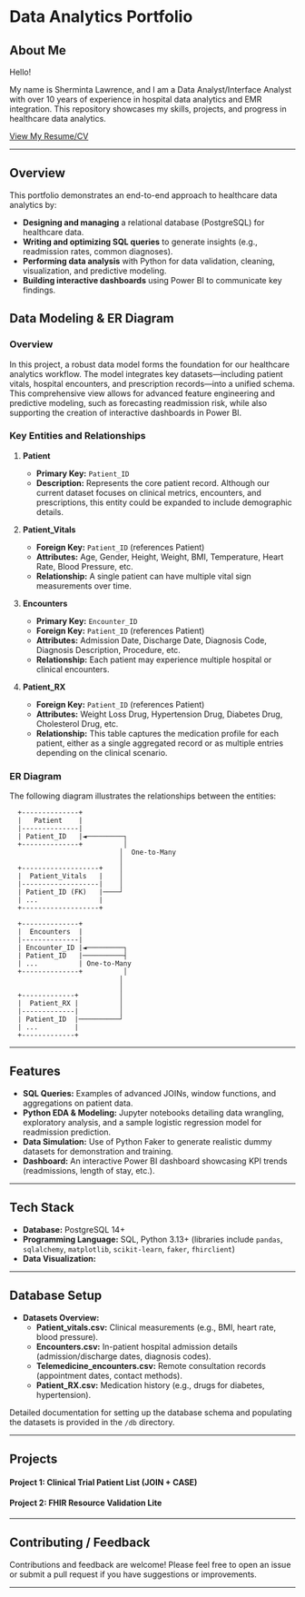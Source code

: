 # Data Analytics Portfolio

## About Me

Hello!

My name is Sherminta Lawrence, and I am a Data Analyst/Interface Analyst with over 10 years of experience in hospital data analytics and EMR integration. This repository showcases my skills, projects, and progress in healthcare data analytics.

[View My Resume/CV](#)

---

## Overview

This portfolio demonstrates an end-to-end approach to healthcare data analytics by:
- **Designing and managing** a relational database (PostgreSQL) for healthcare data.
- **Writing and optimizing SQL queries** to generate insights (e.g., readmission rates, common diagnoses).
- **Performing data analysis** with Python for data validation, cleaning, visualization, and predictive modeling.
- **Building interactive dashboards** using Power BI to communicate key findings.
## Data Modeling & ER Diagram



### Overview

In this project, a robust data model forms the foundation for our healthcare analytics workflow. The model integrates key datasets—including patient vitals, hospital encounters, and prescription records—into a unified schema. This comprehensive view allows for advanced feature engineering and predictive modeling, such as forecasting readmission risk, while also supporting the creation of interactive dashboards in Power BI.

### Key Entities and Relationships

1. **Patient**
   - **Primary Key:** `Patient_ID`
   - **Description:** Represents the core patient record. Although our current dataset focuses on clinical metrics, encounters, and prescriptions, this entity could be expanded to include demographic details.

2. **Patient_Vitals**
   - **Foreign Key:** `Patient_ID` (references Patient)
   - **Attributes:** Age, Gender, Height, Weight, BMI, Temperature, Heart Rate, Blood Pressure, etc.
   - **Relationship:** A single patient can have multiple vital sign measurements over time.

3. **Encounters**
   - **Primary Key:** `Encounter_ID`
   - **Foreign Key:** `Patient_ID` (references Patient)
   - **Attributes:** Admission Date, Discharge Date, Diagnosis Code, Diagnosis Description, Procedure, etc.
   - **Relationship:** Each patient may experience multiple hospital or clinical encounters.

4. **Patient_RX**
   - **Foreign Key:** `Patient_ID` (references Patient)
   - **Attributes:** Weight Loss Drug, Hypertension Drug, Diabetes Drug, Cholesterol Drug, etc.
   - **Relationship:** This table captures the medication profile for each patient, either as a single aggregated record or as multiple entries depending on the clinical scenario.

### ER Diagram

The following diagram illustrates the relationships between the entities:

      +--------------+
      |   Patient    |
      |--------------|
      | Patient_ID   |◄─────────┐
      +--------------+          │
                               │  One-to-Many
                               │
      +-------------------+    │
      |  Patient_Vitals   |    │
      |-------------------|    │
      | Patient_ID (FK)   |────┘
      | ...               |
      +-------------------+

      +--------------+
      |  Encounters  |
      |--------------|
      | Encounter_ID |◄─────────┐
      | Patient_ID   |──────────┤
      | ...          | One-to-Many
      +--------------+          │
                               │
                               │
      +-------------+          │
      |  Patient_RX |          │
      |-------------|          │
      | Patient_ID  |──────────┘
      | ...         |
      +-------------+



---

## Features

- **SQL Queries:** Examples of advanced JOINs, window functions, and aggregations on patient data.
- **Python EDA & Modeling:** Jupyter notebooks detailing data wrangling, exploratory analysis, and a sample logistic regression model for readmission prediction.
- **Data Simulation:** Use of Python Faker to generate realistic dummy datasets for demonstration and training.
- **Dashboard:** An interactive Power BI dashboard showcasing KPI trends (readmissions, length of stay, etc.).

---

## Tech Stack

- **Database:** PostgreSQL 14+  
- **Programming Language:** SQL, Python 3.13+ (libraries include `pandas`, `sqlalchemy`, `matplotlib`, `scikit-learn`, `faker`, `fhirclient`)
- **Data Visualization:** 

---

## Database Setup

- **Datasets Overview:**  
  - **Patient_vitals.csv:** Clinical measurements (e.g., BMI, heart rate, blood pressure).  
  - **Encounters.csv:** In-patient hospital admission details (admission/discharge dates, diagnosis codes).  
  - **Telemedicine_encounters.csv:** Remote consultation records (appointment dates, contact methods).  
  - **Patient_RX.csv:** Medication history (e.g., drugs for diabetes, hypertension).

Detailed documentation for setting up the database schema and populating the datasets is provided in the `/db` directory.

---

## Projects

#### Project 1: Clinical Trial Patient List (JOIN + CASE) 

#### Project 2: FHIR Resource Validation Lite 

---

## Contributing / Feedback

Contributions and feedback are welcome! Please feel free to open an issue or submit a pull request if you have suggestions or improvements.

---


